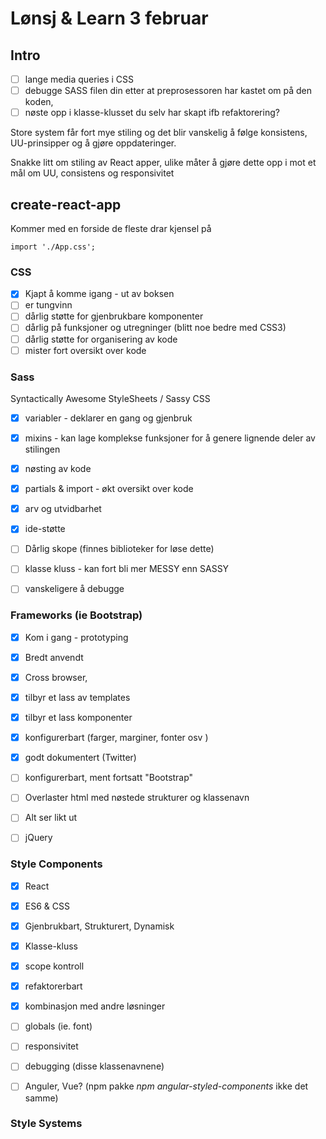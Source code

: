 # Lønsj & Learn 3 februar

## Intro

- [ ] lange media queries i CSS
- [ ] debugge SASS filen din etter at preprosessoren har kastet om på den koden, 
- [ ] nøste opp i klasse-klusset du selv har skapt ifb refaktorering? 

Store system får fort mye stiling og det blir vanskelig å følge konsistens, UU-prinsipper og å gjøre oppdateringer. 

Snakke litt om stiling av React apper, ulike måter å gjøre dette opp i mot et mål om UU, consistens og responsivitet


## create-react-app

Kommer med en forside de fleste drar kjensel på
```
import './App.css';
```

### CSS

- [x] Kjapt å komme igang - ut av boksen
- [ ] er tungvinn
- [ ] dårlig støtte for gjenbrukbare komponenter
- [ ] dårlig på funksjoner og utregninger (blitt noe bedre med CSS3)
- [ ] dårlig støtte for organisering av kode
- [ ] mister fort oversikt over kode

### Sass
Syntactically Awesome StyleSheets / Sassy CSS
- [x] variabler - deklarer en gang og gjenbruk
- [x] mixins - kan lage komplekse funksjoner for å genere lignende deler av stilingen
- [x] nøsting av kode 
- [x] partials & import - økt oversikt over kode
- [X] arv og utvidbarhet
- [x] ide-støtte
- [ ] Dårlig skope (finnes biblioteker for løse dette)
- [ ] klasse kluss - kan fort bli mer MESSY enn SASSY
- [ ] vanskeligere å debugge



### Frameworks (ie Bootstrap)

- [x] Kom i gang - prototyping
- [x] Bredt anvendt 
- [x] Cross browser, 
- [x] tilbyr et lass av templates
- [x] tilbyr et lass komponenter
- [x] konfigurerbart (farger, marginer, fonter osv )
- [x] godt dokumentert (Twitter)
- [ ] konfigurerbart, ment fortsatt "Bootstrap"
- [ ] Overlaster html med nøstede strukturer og klassenavn
- [ ] Alt ser likt ut
- [ ] jQuery


### Style Components

- [x] React
- [x] ES6 & CSS
- [x] Gjenbrukbart, Strukturert, Dynamisk
- [x] Klasse-kluss
- [x] scope kontroll
- [x] refaktorerbart
- [x] kombinasjon med andre løsninger

- [ ] globals (ie. font)
- [ ] responsivitet
- [ ] debugging (disse klassenavnene)
- [ ] Anguler, Vue? (npm pakke _npm angular-styled-components_ ikke det samme)

### Style Systems


